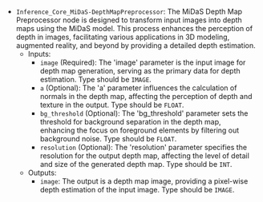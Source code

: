 - `Inference_Core_MiDaS-DepthMapPreprocessor`: The MiDaS Depth Map Preprocessor node is designed to transform input images into depth maps using the MiDaS model. This process enhances the perception of depth in images, facilitating various applications in 3D modeling, augmented reality, and beyond by providing a detailed depth estimation.
    - Inputs:
        - `image` (Required): The 'image' parameter is the input image for depth map generation, serving as the primary data for depth estimation. Type should be `IMAGE`.
        - `a` (Optional): The 'a' parameter influences the calculation of normals in the depth map, affecting the perception of depth and texture in the output. Type should be `FLOAT`.
        - `bg_threshold` (Optional): The 'bg_threshold' parameter sets the threshold for background separation in the depth map, enhancing the focus on foreground elements by filtering out background noise. Type should be `FLOAT`.
        - `resolution` (Optional): The 'resolution' parameter specifies the resolution for the output depth map, affecting the level of detail and size of the generated depth map. Type should be `INT`.
    - Outputs:
        - `image`: The output is a depth map image, providing a pixel-wise depth estimation of the input image. Type should be `IMAGE`.
